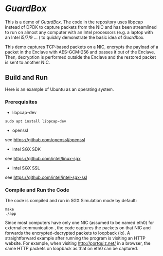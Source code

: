 # *GuardBox*

This is a demo of *GuardBox*.  The code in the repository uses libpcap instead of DPDK to capture packets from the NIC and has been streamlined to run on almost any computer with an Intel processors (e.g. a laptop with an Intel i5/7/9 ... ) to quickly demonstrate the basic idea of *Guardbox*.

This demo captures TCP-based packets on a NIC, encrypts the payload of a packet in the Enclave with AES-GCM-256 and passes it out of the Enclave. Then, decryption is performed outside the Enclave and the restored packet is sent to another NIC.

## Build and Run

Here is an example of Ubuntu as an operating system.

### Prerequisites

- libpcap-dev

```
sudo apt install libpcap-dev
```

- openssl

see https://github.com/openssl/openssl

- Intel SGX SDK

see https://github.com/intel/linux-sgx

- Intel SGX SSL

see https://github.com/intel/intel-sgx-ssl

### Compile and Run the Code

The code is compiled and run in SGX Simulation mode by default: 

```
make
./app
```

Since most computers have only one NIC (assumed to be named eth0) for external communication , the code captures the packets on that NIC and forwards the encrypted-decrypted packets to loopback (lo). A straightforward example after running the program is visiting an HTTP website. For example, when visiting http://portquiz.net/ in a browser, the same HTTP packets on loopback as that on eth0 can be captured.
